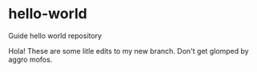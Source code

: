# hello-world
Guide hello world repository

Hola! These are some litle edits to my new branch. Don't get glomped by aggro mofos.
